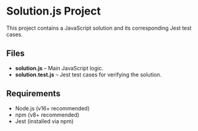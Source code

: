 # Solution.js Project

This project contains a JavaScript solution and its corresponding Jest test cases.

## Files
- **solution.js** – Main JavaScript logic.
- **solution.test.js** – Jest test cases for verifying the solution.

## Requirements
- Node.js (v16+ recommended)
- npm (v8+ recommended)
- Jest (installed via npm)

